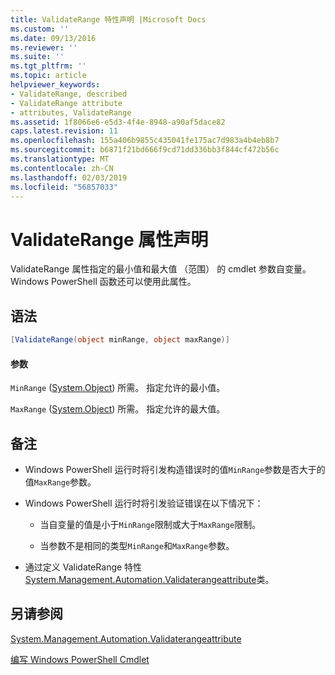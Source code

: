 ```yaml
---
title: ValidateRange 特性声明 |Microsoft Docs
ms.custom: ''
ms.date: 09/13/2016
ms.reviewer: ''
ms.suite: ''
ms.tgt_pltfrm: ''
ms.topic: article
helpviewer_keywords:
- ValidateRange, described
- ValidateRange attribute
- attributes, ValidateRange
ms.assetid: 1f8066e6-e5d3-4f4e-8948-a90af5dace82
caps.latest.revision: 11
ms.openlocfilehash: 155a406b9855c435041fe175ac7d983a4b4eb8b7
ms.sourcegitcommit: b6871f21bd666f9cd71dd336bb3f844cf472b56c
ms.translationtype: MT
ms.contentlocale: zh-CN
ms.lasthandoff: 02/03/2019
ms.locfileid: "56857033"
---
```

# <a name="validaterange-attribute-declaration"></a>ValidateRange 属性声明

ValidateRange 属性指定的最小值和最大值 （范围） 的 cmdlet 参数自变量。 Windows PowerShell 函数还可以使用此属性。

## <a name="syntax"></a>语法

```csharp
[ValidateRange(object minRange, object maxRange)]
```

#### <a name="parameters"></a>参数

`MinRange` ([System.Object](/dotnet/api/system.object)) 所需。 指定允许的最小值。

`MaxRange` ([System.Object](/dotnet/api/system.object)) 所需。 指定允许的最大值。

## <a name="remarks"></a>备注

- Windows PowerShell 运行时将引发构造错误时的值`MinRange`参数是否大于的值`MaxRange`参数。

- Windows PowerShell 运行时将引发验证错误在以下情况下：

    - 当自变量的值是小于`MinRange`限制或大于`MaxRange`限制。

    - 当参数不是相同的类型`MinRange`和`MaxRange`参数。

- 通过定义 ValidateRange 特性[System.Management.Automation.Validaterangeattribute](/dotnet/api/System.Management.Automation.ValidateRangeAttribute)类。

## <a name="see-also"></a>另请参阅

[System.Management.Automation.Validaterangeattribute](/dotnet/api/System.Management.Automation.ValidateRangeAttribute)

[编写 Windows PowerShell Cmdlet](./writing-a-windows-powershell-cmdlet.md)
